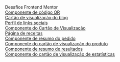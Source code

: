 Desafios Frontend Mentor
<br>
<a href ="https://thiagotelheiro.github.io/desafios-frontend-mentor/componente-de-codigoqr/index.html">Componente de código QR</a>
<br>
<a href ="https://thiagotelheiro.github.io/desafios-frontend-mentor/cartao-de-visualizacao-do-blog/index.html">Cartão de visualização do blog</a>
<br>
<a href ="https://thiagotelheiro.github.io/desafios-frontend-mentor/perfil-de-links-sociais/index.html#l">Perfil de links sociais</a>
<br>
<a href ="https://thiagotelheiro.github.io/desafios-frontend-mentor/componente-do-cart%C3%A3o-de-visualiza%C3%A7%C3%A3o-nft/index.html">Componente do Cartão de Visualização</a>
<br>
<a href = "https://thiagotelheiro.github.io/desafios-frontend-mentor/pagina-de-receitas/index.html"> Página de receitas</a>
<br>
<a href = "https://thiagotelheiro.github.io/desafios-frontend-mentor/order-summary-component/index.html#"> Componente de resumo do pedido</a>
<br>
<a href = "https://thiagotelheiro.github.io/desafios-frontend-mentor/product-preview-card-component/index.html"> Componente do cartão de visualização do produto </a>
<br>
<a href = "https://thiagotelheiro.github.io/desafios-frontend-mentor/results-summary-component/index.html"> Componente de resumo de resultados </a>
<br>
<a href = "https://thiagotelheiro.github.io/desafios-frontend-mentor/stats-preview-card-component/index.html"> Componente do cartão de visualização de estatísticas </a>

